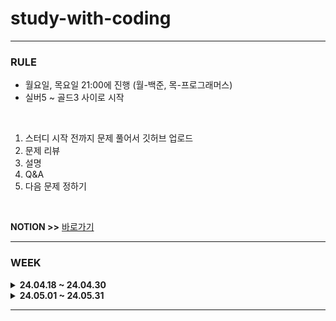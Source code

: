 # study-with-coding

<HR>

### RULE
- 월요일, 목요일 21:00에 진행 (월-백준, 목-프로그래머스)
- 실버5 ~ 골드3 사이로 시작

<br> 

1. 스터디 시작 전까지 문제 풀어서 깃허브 업로드
2. 문제 리뷰
3. 설명
4. Q&A
5. 다음 문제 정하기

<br> 

**NOTION >>** [바로가기](https://fantastic-asteroid-b25.notion.site/study-with-coding-3a30e6216e4d437aa65928f0632a2b27?pvs=4)

<HR>

### WEEK


<details>
<summary><strong> 24.04.18 ~ 24.04.30 </strong></summary>
<div markdown="1">
  <br> 
  
| 문제 번호 | 문제 이름 | 날짜 |
|----------|-----------|-----------|
| [B12852](https://www.acmicpc.net/problem/12852) | 1로 만들기 2 | 04.25 |
| [B1495](https://www.acmicpc.net/problem/1495) | 기타리스트 | 04.25 |
| [B2108](https://www.acmicpc.net/problem/2108) | 통계학 | 04.25 |
| [P42587](https://school.programmers.co.kr/learn/courses/30/lessons/42587) | 프로세스  | 04.22 |
| [P214289](https://school.programmers.co.kr/learn/courses/30/lessons/214289) | 에어컨 | 04.22 |
| [P150367](https://school.programmers.co.kr/learn/courses/30/lessons/150367) | 표현 가능한 이진트리  | 04.22 |
| [B1158](https://www.acmicpc.net/problem/1158) | 요세푸스 문제 | 04.18 |
| [B24511](https://www.acmicpc.net/problem/24511) | queuestack | 04.18 |
| [B6236](https://www.acmicpc.net/problem/6236) | 용돈 관리 | 04.18 |

</div>
</details>

<details>
<summary><strong> 24.05.01 ~ 24.05.31 </strong></summary>
<div markdown="1">
  <br> 
  
| 문제 번호 | 문제 이름 | 날짜 |
|----------|-----------|-----------|
| [P132265](https://school.programmers.co.kr/learn/courses/30/lessons/132265) | 롤케이크 자르기  | 05.09 |
| [P133500](https://school.programmers.co.kr/learn/courses/30/lessons/133500) | 등대  | 05.09 |
| [P12924](https://school.programmers.co.kr/learn/courses/30/lessons/12924) | 숫자의 표현  | 05.09 |
| [B1406](https://www.acmicpc.net/problem/1406) | 에디터  | 05.06 |
| [B21736](https://www.acmicpc.net/problem/21736) | 헌내기는 친구가 필요해  | 05.06 |
| [B17413](https://www.acmicpc.net/problem/17413) | 단어 뒤집기 2  | 05.06 |
| [P12909](https://school.programmers.co.kr/learn/courses/30/lessons/12909) | 올바른 괄호  | 05.02 |
| [P148653](https://school.programmers.co.kr/learn/courses/30/lessons/148653) | 마법의 엘리베이터  | 05.02 |
| [P136797](https://school.programmers.co.kr/learn/courses/30/lessons/136797) | 숫자 타자 대회  | 05.02 |

</div>
</details>

<HR>


